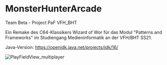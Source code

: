 # MonsterHunterArcade
Team Beta - Project PaF VFH_BHT

Ein Remake des C64-Klassikers Wizard of Wor für das Modul "Patterns and Frameworks" im Studiengang Medieninformatik an der VFH/BHT SS21.

Java-Version: https://openjdk.java.net/projects/jdk/16/

![PlayFieldView_multiplayer](https://user-images.githubusercontent.com/32613508/118117276-b2009080-b3eb-11eb-971a-26a91020eb0a.png)
